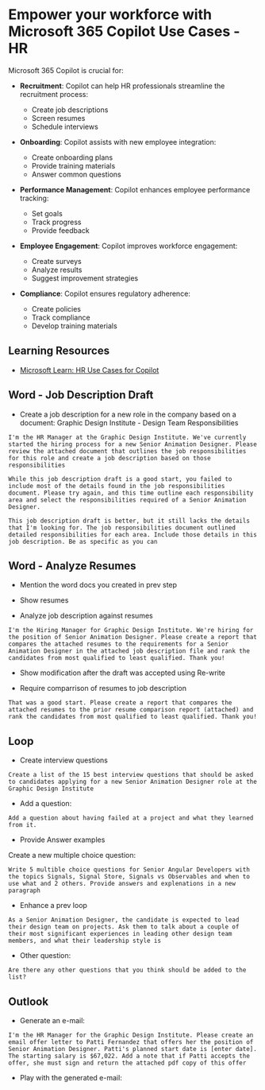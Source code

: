 # Empower your workforce with Microsoft 365 Copilot Use Cases - HR

Microsoft 365 Copilot is crucial for:

- **Recruitment**: Copilot can help HR professionals streamline the recruitment process:

  - Create job descriptions
  - Screen resumes
  - Schedule interviews

- **Onboarding**: Copilot assists with new employee integration:

  - Create onboarding plans
  - Provide training materials
  - Answer common questions

- **Performance Management**: Copilot enhances employee performance tracking:

  - Set goals
  - Track progress
  - Provide feedback

- **Employee Engagement**: Copilot improves workforce engagement:

  - Create surveys
  - Analyze results
  - Suggest improvement strategies

- **Compliance**: Copilot ensures regulatory adherence:
  - Create policies
  - Track compliance
  - Develop training materials

## Learning Resources

- [Microsoft Learn: HR Use Cases for Copilot](https://learn.microsoft.com/en-us/training/modules/empower-workforce-copilot-hr/)

## Word - Job Description Draft

- Create a job description for a new role in the company based on a document: Graphic Design Institute - Design Team Responsibilities

```
I'm the HR Manager at the Graphic Design Institute. We've currently started the hiring process for a new Senior Animation Designer. Please review the attached document that outlines the job responsibilities for this role and create a job description based on those responsibilities
```

```
While this job description draft is a good start, you failed to include most of the details found in the job responsibilities document. Please try again, and this time outline each responsibility area and select the responsibilities required of a Senior Animation Designer.
```

```
This job description draft is better, but it still lacks the details that I'm looking for. The job responsibilities document outlined detailed responsibilities for each area. Include those details in this job description. Be as specific as you can
```

## Word - Analyze Resumes

- Mention the word docs you created in prev step

- Show resumes

- Analyze job description against resumes

```
I'm the Hiring Manager for Graphic Design Institute. We're hiring for the position of Senior Animation Designer. Please create a report that compares the attached resumes to the requirements for a Senior Animation Designer in the attached job description file and rank the candidates from most qualified to least qualified. Thank you!
```

- Show modification after the draft was accepted using Re-write

- Require comparrison of resumes to job description

```
That was a good start. Please create a report that compares the attached resumes to the prior resume comparison report (attached) and rank the candidates from most qualified to least qualified. Thank you!
```

## Loop

- Create interview questions

```
Create a list of the 15 best interview questions that should be asked to candidates applying for a new Senior Animation Designer role at the Graphic Design Institute
```

- Add a question:

```
Add a question about having failed at a project and what they learned from it.

```

- Provide Answer examples

Create a new multiple choice question:

```
Write 5 multible choice questions for Senior Angular Developers with the topics Signals, Signal Store, Signals vs Observables and when to use what and 2 others. Provide answers and explenations in a new paragraph
```

- Enhance a prev loop

```
As a Senior Animation Designer, the candidate is expected to lead their design team on projects. Ask them to talk about a couple of their most significant experiences in leading other design team members, and what their leadership style is
```

- Other question:

```
Are there any other questions that you think should be added to the list?
```

## Outlook

- Generate an e-mail:

```
I'm the HR Manager for the Graphic Design Institute. Please create an email offer letter to Patti Fernandez that offers her the position of Senior Animation Designer. Patti's planned start date is [enter date]. The starting salary is $67,022. Add a note that if Patti accepts the offer, she must sign and return the attached pdf copy of this offer
```

- Play with the generated e-mail:
